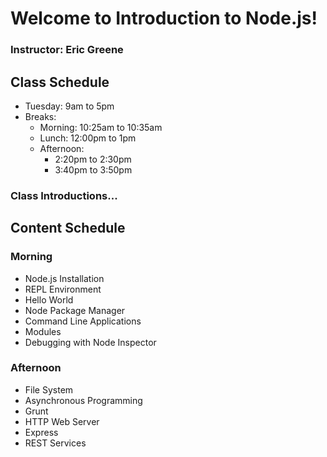 # Welcome to Introduction to Node.js!

### Instructor: Eric Greene

## Class Schedule

- Tuesday: 9am to 5pm
- Breaks:
	- Morning: 10:25am to 10:35am
	- Lunch: 12:00pm to 1pm
	- Afternoon:
		- 2:20pm to 2:30pm
		- 3:40pm to 3:50pm

### Class Introductions...

## Content Schedule

### Morning
- Node.js Installation
- REPL Environment
- Hello World
- Node Package Manager
- Command Line Applications
- Modules
- Debugging with Node Inspector

### Afternoon
- File System
- Asynchronous Programming
- Grunt
- HTTP Web Server
- Express
- REST Services
